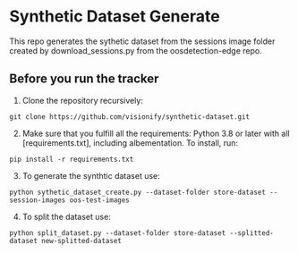 # Synthetic Dataset Generate

This repo generates the sythetic dataset from the sessions image folder created by download_sessions.py from the oosdetection-edge repo.

## Before you run the tracker

1. Clone the repository recursively:

`git clone https://github.com/visionify/synthetic-dataset.git`

2. Make sure that you fulfill all the requirements: Python 3.8 or later with all [requirements.txt], including albementation. To install, run:

`pip install -r requirements.txt`

3. To generate the synthtic dataset use:

`python sythetic_dataset_create.py --dataset-folder store-dataset --session-images oos-test-images`

4. To split the dataset use:

`python split_dataset.py --dataset-folder store-dataset --splitted-dataset new-splitted-dataset`
